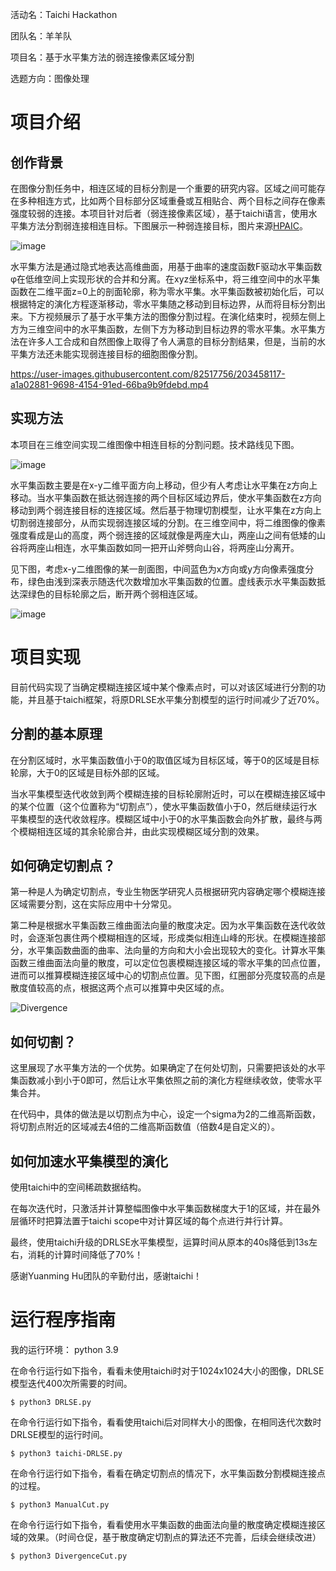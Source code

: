 活动名：Taichi Hackathon

团队名：羊羊队

项目名：基于水平集方法的弱连接像素区域分割

选题方向：图像处理

# 项目介绍

## 创作背景

在图像分割任务中，相连区域的目标分割是一个重要的研究内容。区域之间可能存在多种相连方式，比如两个目标部分区域重叠或互相贴合、两个目标之间存在像素强度较弱的连接。本项目针对后者（弱连接像素区域），基于taichi语言，使用水平集方法分割弱连接相连目标。下图展示一种弱连接目标，图片来源[HPAIC](https://www.proteinatlas.org/humanproteome/subcellular)。

![image](https://github.com/PatternFyenman/LevelSetWeakConnectSeg/blob/main/README_media/example1.png)


水平集方法是通过隐式地表达高维曲面，用基于曲率的速度函数F驱动水平集函数φ在低维空间上实现形状的合并和分离。在xyz坐标系中，将三维空间中的水平集函数在二维平面z=0上的剖面轮廓，称为零水平集。水平集函数被初始化后，可以根据特定的演化方程逐渐移动，零水平集随之移动到目标边界，从而将目标分割出来。下方视频展示了基于水平集方法的图像分割过程。在演化结束时，视频左侧上方为三维空间中的水平集函数，左侧下方为移动到目标边界的零水平集。水平集方法在许多人工合成和自然图像上取得了令人满意的目标分割结果，但是，当前的水平集方法还未能实现弱连接目标的细胞图像分割。


https://user-images.githubusercontent.com/82517756/203458117-a1a02881-9698-4154-91ed-66ba9b9fdebd.mp4



## 实现方法

本项目在三维空间实现二维图像中相连目标的分割问题。技术路线见下图。

![image](https://github.com/PatternFyenman/LevelSetWeakConnectSeg/blob/main/README_media/flow%20chart.png)

水平集函数主要是在x-y二维平面方向上移动，但少有人考虑让水平集在z方向上移动。当水平集函数在抵达弱连接的两个目标区域边界后，使水平集函数在z方向移动到两个弱连接目标的连接区域。然后基于物理切割模型，让水平集在z方向上切割弱连接部分，从而实现弱连接区域的分割。在三维空间中，将二维图像的像素强度看成是山的高度，两个弱连接的区域就像是两座大山，两座山之间有低矮的山谷将两座山相连，水平集函数如同一把开山斧劈向山谷，将两座山分离开。

见下图，考虑x-y二维图像的某一剖面图，中间蓝色为x方向或y方向像素强度分布，绿色由浅到深表示随迭代次数增加水平集函数的位置。虚线表示水平集函数抵达深绿色的目标轮廓之后，断开两个弱相连区域。

![image](https://github.com/PatternFyenman/LevelSetWeakConnectSeg/blob/main/README_media/example3.png)

# 项目实现
目前代码实现了当确定模糊连接区域中某个像素点时，可以对该区域进行分割的功能，并且基于taichi框架，将原DRLSE水平集分割模型的运行时间减少了近70%。

## 分割的基本原理
在分割区域时，水平集函数值小于0的取值区域为目标区域，等于0的区域是目标轮廓，大于0的区域是目标外部的区域。

当水平集模型迭代收敛到两个模糊连接的目标轮廓附近时，可以在模糊连接区域中的某个位置（这个位置称为“切割点”），使水平集函数值小于0，然后继续运行水平集模型的迭代收敛程序。模糊区域中小于0的水平集函数会向外扩散，最终与两个模糊相连区域的其余轮廓合并，由此实现模糊区域分割的效果。

## 如何确定切割点？
第一种是人为确定切割点，专业生物医学研究人员根据研究内容确定哪个模糊连接区域需要分割，这在实际应用中十分常见。

第二种是根据水平集函数三维曲面法向量的散度决定。因为水平集函数在迭代收敛时，会逐渐包裹住两个模糊相连的区域，形成类似相连山峰的形状。在模糊连接部分，水平集函数曲面的曲率、法向量的方向和大小会出现较大的变化。计算水平集函数三维曲面法向量的散度，可以定位包裹模糊连接区域的零水平集的凹点位置，进而可以推算模糊连接区域中心的切割点位置。见下图，红圈部分亮度较高的点是散度值较高的点，根据这两个点可以推算中央区域的点。

![Divergence](https://user-images.githubusercontent.com/82517756/205471032-3ee7f30e-5a16-4754-8f3c-ca36a6faa1ca.png)


## 如何切割？
这里展现了水平集方法的一个优势。如果确定了在何处切割，只需要把该处的水平集函数减小到小于0即可，然后让水平集依照之前的演化方程继续收敛，使零水平集合并。

在代码中，具体的做法是以切割点为中心，设定一个sigma为2的二维高斯函数，将切割点附近的区域减去4倍的二维高斯函数值（倍数4是自定义的）。

## 如何加速水平集模型的演化
使用taichi中的空间稀疏数据结构。

在每次迭代时，只激活并计算整幅图像中水平集函数梯度大于1的区域，并在最外层循环时把算法置于taichi scope中对计算区域的每个点进行并行计算。

最终，使用taichi升级的DRLSE水平集模型，运算时间从原本的40s降低到13s左右，消耗的计算时间降低了70%！

感谢Yuanming Hu团队的辛勤付出，感谢taichi！

# 运行程序指南
我的运行环境：
python 3.9

在命令行运行如下指令，看看未使用taichi时对于1024x1024大小的图像，DRLSE模型迭代400次所需要的时间。
```shell
$ python3 DRLSE.py
```
在命令行运行如下指令，看看使用taichi后对同样大小的图像，在相同迭代次数时DRLSE模型的运行时间。
```shell
$ python3 taichi-DRLSE.py
```
在命令行运行如下指令，看看在确定切割点的情况下，水平集函数分割模糊连接点的过程。
```shell
$ python3 ManualCut.py
```
在命令行运行如下指令，看看使用水平集函数的曲面法向量的散度确定模糊连接区域的效果。（时间仓促，基于散度确定切割点的算法还不完善，后续会继续改进）
```shell
$ python3 DivergenceCut.py
```

